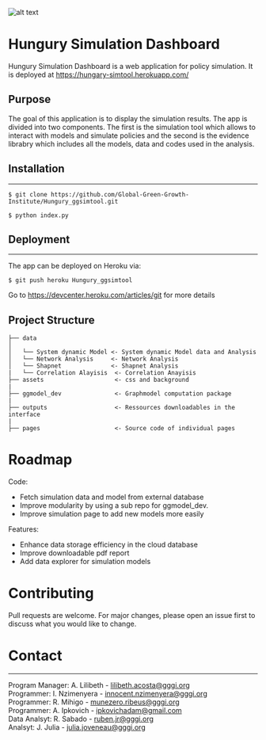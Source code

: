 ![alt text](http://greengrowthindex.gggi.org/wp-content/uploads/2019/09/LOGO_GGGI_GREEN_350x131px_002trans_Prancheta-1.png)

# Hungury Simulation Dashboard
Hungury Simulation Dashboard is a web application for policy simulation. It is deployed at https://hungary-simtool.herokuapp.com/

## Purpose
The goal of this application is to display the simulation results. The app is divided into two components. The first is the simulation tool which allows to interact with models and simulate policies and the second is the evidence librabry which includes all the models, data and codes used in the analysis. 

## Installation
-------------------
```
$ git clone https://github.com/Global-Green-Growth-Institute/Hungury_ggsimtool.git

$ python index.py
```

## Deployment
-------------------
The app can be deployed on Heroku via:

```
$ git push heroku Hungury_ggsimtool
```

Go to https://devcenter.heroku.com/articles/git for more details


## Project Structure 

    ├── data           
    │   
    │   └── System dynamic Model <- System dynamic Model data and Analysis
    │   └── Network Analysis     <- Network Analysis
    │   └── Shapnet              <- Shapnet Analysis
    |   └── Correlation Alayisis  <- Correlation Anayisis 
    ├── assets                    <- css and background
    |
    ├── ggmodel_dev               <- Graphmodel computation package
    |
    ├── outputs                   <- Ressources downloadables in the interface
    |
    ├── pages                     <- Source code of individual pages

# Roadmap

Code: 
- Fetch simulation data and model from external database
- Improve modularity by using a sub repo for ggmodel_dev.
- Improve simulation page to add new models more easily

Features:
- Enhance data storage efficiency in the cloud database
- Improve downloadable pdf report
- Add data explorer for simulation models

# Contributing

Pull requests are welcome. For major changes, please open an issue first to discuss what you would like to change.

# Contact
----------------
Program Manager: A. Lilibeth - lilibeth.acosta@gggi.org<br>
Programmer: I. Nzimenyera - innocent.nzimenyera@gggi.org<br>
Programmer: R. Mihigo - munezero.ribeus@gggi.org<br>
Programmer: A. Ipkovich - ipkovichadam@gmail.com<br>
Data Analsyt: R. Sabado - ruben.jr@gggi.org<br>
Analsyt: J. Julia - julia.joveneau@gggi.org


